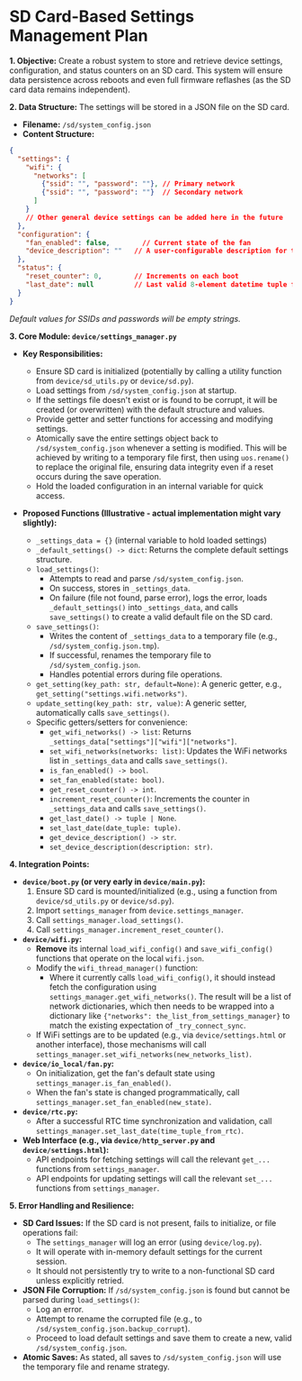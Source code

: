 # SD Card-Based Settings Management Plan

**1. Objective:**
Create a robust system to store and retrieve device settings, configuration, and status counters on an SD card. This system will ensure data persistence across reboots and even full firmware reflashes (as the SD card data remains independent).

**2. Data Structure:**
The settings will be stored in a JSON file on the SD card.
*   **Filename:** `/sd/system_config.json`
*   **Content Structure:**

```json
{
  "settings": {
    "wifi": {
      "networks": [
        {"ssid": "", "password": ""}, // Primary network
        {"ssid": "", "password": ""}  // Secondary network
      ]
    }
    // Other general device settings can be added here in the future
  },
  "configuration": {
    "fan_enabled": false,        // Current state of the fan
    "device_description": ""   // A user-configurable description for the device
  },
  "status": {
    "reset_counter": 0,        // Increments on each boot
    "last_date": null          // Last valid 8-element datetime tuple from RTC (e.g., [2025, 5, 19, 8, 47, 0, 0, 139]), or null
  }
}
```
*Default values for SSIDs and passwords will be empty strings.*

**3. Core Module: `device/settings_manager.py`**

*   **Key Responsibilities:**
    *   Ensure SD card is initialized (potentially by calling a utility function from `device/sd_utils.py` or `device/sd.py`).
    *   Load settings from `/sd/system_config.json` at startup.
    *   If the settings file doesn't exist or is found to be corrupt, it will be created (or overwritten) with the default structure and values.
    *   Provide getter and setter functions for accessing and modifying settings.
    *   Atomically save the entire settings object back to `/sd/system_config.json` whenever a setting is modified. This will be achieved by writing to a temporary file first, then using `uos.rename()` to replace the original file, ensuring data integrity even if a reset occurs during the save operation.
    *   Hold the loaded configuration in an internal variable for quick access.

*   **Proposed Functions (Illustrative - actual implementation might vary slightly):**
    *   `_settings_data = {}` (internal variable to hold loaded settings)
    *   `_default_settings() -> dict`: Returns the complete default settings structure.
    *   `load_settings()`:
        *   Attempts to read and parse `/sd/system_config.json`.
        *   On success, stores in `_settings_data`.
        *   On failure (file not found, parse error), logs the error, loads `_default_settings()` into `_settings_data`, and calls `save_settings()` to create a valid default file on the SD card.
    *   `save_settings()`:
        *   Writes the content of `_settings_data` to a temporary file (e.g., `/sd/system_config.json.tmp`).
        *   If successful, renames the temporary file to `/sd/system_config.json`.
        *   Handles potential errors during file operations.
    *   `get_setting(key_path: str, default=None)`: A generic getter, e.g., `get_setting("settings.wifi.networks")`.
    *   `update_setting(key_path: str, value)`: A generic setter, automatically calls `save_settings()`.
    *   Specific getters/setters for convenience:
        *   `get_wifi_networks() -> list`: Returns `_settings_data["settings"]["wifi"]["networks"]`.
        *   `set_wifi_networks(networks: list)`: Updates the WiFi networks list in `_settings_data` and calls `save_settings()`.
        *   `is_fan_enabled() -> bool`.
        *   `set_fan_enabled(state: bool)`.
        *   `get_reset_counter() -> int`.
        *   `increment_reset_counter()`: Increments the counter in `_settings_data` and calls `save_settings()`.
        *   `get_last_date() -> tuple | None`.
        *   `set_last_date(date_tuple: tuple)`.
        *   `get_device_description() -> str`.
        *   `set_device_description(description: str)`.

**4. Integration Points:**

*   **`device/boot.py` (or very early in `device/main.py`):**
    1.  Ensure SD card is mounted/initialized (e.g., using a function from `device/sd_utils.py` or `device/sd.py`).
    2.  Import `settings_manager` from `device.settings_manager`.
    3.  Call `settings_manager.load_settings()`.
    4.  Call `settings_manager.increment_reset_counter()`.
*   **`device/wifi.py`:**
    *   **Remove** its internal `load_wifi_config()` and `save_wifi_config()` functions that operate on the local `wifi.json`.
    *   Modify the `wifi_thread_manager()` function:
        *   Where it currently calls `load_wifi_config()`, it should instead fetch the configuration using `settings_manager.get_wifi_networks()`. The result will be a list of network dictionaries, which then needs to be wrapped into a dictionary like `{"networks": the_list_from_settings_manager}` to match the existing expectation of `_try_connect_sync`.
    *   If WiFi settings are to be updated (e.g., via `device/settings.html` or another interface), those mechanisms will call `settings_manager.set_wifi_networks(new_networks_list)`.
*   **`device/io_local/fan.py`:**
    *   On initialization, get the fan's default state using `settings_manager.is_fan_enabled()`.
    *   When the fan's state is changed programmatically, call `settings_manager.set_fan_enabled(new_state)`.
*   **`device/rtc.py`:**
    *   After a successful RTC time synchronization and validation, call `settings_manager.set_last_date(time_tuple_from_rtc)`.
*   **Web Interface (e.g., via `device/http_server.py` and `device/settings.html`):**
    *   API endpoints for fetching settings will call the relevant `get_...` functions from `settings_manager`.
    *   API endpoints for updating settings will call the relevant `set_...` functions from `settings_manager`.

**5. Error Handling and Resilience:**

*   **SD Card Issues:** If the SD card is not present, fails to initialize, or file operations fail:
    *   The `settings_manager` will log an error (using `device/log.py`).
    *   It will operate with in-memory default settings for the current session.
    *   It should not persistently try to write to a non-functional SD card unless explicitly retried.
*   **JSON File Corruption:** If `/sd/system_config.json` is found but cannot be parsed during `load_settings()`:
    *   Log an error.
    *   Attempt to rename the corrupted file (e.g., to `/sd/system_config.json.backup_corrupt`).
    *   Proceed to load default settings and save them to create a new, valid `/sd/system_config.json`.
*   **Atomic Saves:** As stated, all saves to `/sd/system_config.json` will use the temporary file and rename strategy.